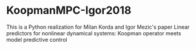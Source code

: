 # KoopmanMPC-Igor2018
This is a Python realization for Milan Korda and Igor Mezic's paper Linear predictors for nonlinear dynamical systems: Koopman operator meets model predictive control
